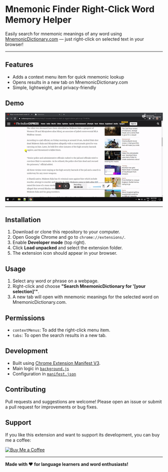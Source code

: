 # Mnemonic Finder Right-Click Word Memory Helper

Easily search for mnemonic meanings of any word using [MnemonicDictionary.com](https://mnemonicdictionary.com) — just right-click on selected text in your browser!

---

## Features

- Adds a context menu item for quick mnemonic lookup
- Opens results in a new tab on MnemonicDictionary.com
- Simple, lightweight, and privacy-friendly

## Demo

<img src="demo.gif" alt="Mnemonic Dictionary Chrome Extension Demo" width="600">

---

## Installation

1. Download or clone this repository to your computer.
2. Open Google Chrome and go to `chrome://extensions/`.
3. Enable **Developer mode** (top right).
4. Click **Load unpacked** and select the extension folder.
5. The extension icon should appear in your browser.

## Usage

1. Select any word or phrase on a webpage.
2. Right-click and choose **"Search MnemonicDictionary for '[your selection]'"**.
3. A new tab will open with mnemonic meanings for the selected word on MnemonicDictionary.com.

## Permissions

- `contextMenus`: To add the right-click menu item.
- `tabs`: To open the search results in a new tab.

## Development

- Built using [Chrome Extension Manifest V3](https://developer.chrome.com/docs/extensions/mv3/intro/).
- Main logic in [`background.js`](background.js)
- Configuration in [`manifest.json`](manifest.json)

## Contributing

Pull requests and suggestions are welcome! Please open an issue or submit a pull request for improvements or bug fixes.

## Support

If you like this extension and want to support its development, you can buy me a coffee:

[![Buy Me a Coffee](https://img.shields.io/badge/Buy%20Me%20a%20Coffee-%23FFDD00?style=for-the-badge&logo=buy-me-a-coffee&logoColor=black)](https://www.buymeacoffee.com/harivpanjwani)

---

**Made with ❤️ for language learners and word enthusiasts!**
